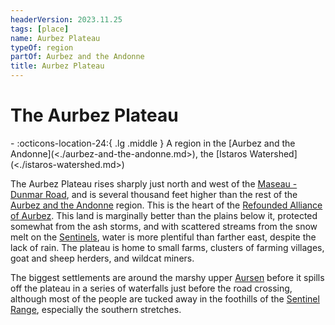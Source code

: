 ```yaml
---
headerVersion: 2023.11.25
tags: [place]
name: Aurbez Plateau
typeOf: region
partOf: Aurbez and the Andonne
title: Aurbez Plateau
---
```

# The Aurbez Plateau
<div class="grid cards ext-narrow-margin ext-one-column" markdown>
-    :octicons-location-24:{ .lg .middle } A region in the [Aurbez and the Andonne](<./aurbez-and-the-andonne.md>), the [Istaros Watershed](<./istaros-watershed.md>)  
</div>


The Aurbez Plateau rises sharply just north and west of the [Maseau - Dunmar Road](<../greater-sembara/roads/maseau-dunmar-road.md>), and is several thousand feet higher than the rest of the [Aurbez and the Andonne](<./aurbez-and-the-andonne.md>) region. This is the heart of the [Refounded Alliance of Aurbez](<../greater-sembara/refounded-alliance-of-aurbez/refounded-alliance-of-aurbez.md>). This land is marginally better than the plains below it, protected somewhat from the ash storms, and with scattered streams from the snow melt on the [Sentinels](<../sentinel-range/sentinel-range.md>), water is more plentiful than farther east, despite the lack of rain. The plateau is home to small farms, clusters of farming villages, goat and sheep herders, and wildcat miners. 

The biggest settlements are around the marshy upper [Aursen](<rivers/aursen.md>) before it spills off the plateau in a series of waterfalls just before the road crossing, although most of the people are tucked away in the foothills of the [Sentinel Range](<../sentinel-range/sentinel-range.md>), especially the southern stretches.